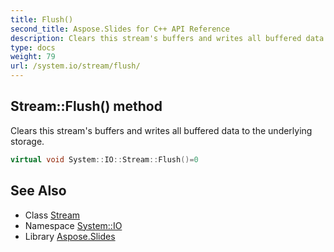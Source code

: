 ```yaml
---
title: Flush()
second_title: Aspose.Slides for C++ API Reference
description: Clears this stream's buffers and writes all buffered data to the underlying storage.
type: docs
weight: 79
url: /system.io/stream/flush/
---
```

## Stream::Flush() method


Clears this stream's buffers and writes all buffered data to the underlying storage.

```cpp
virtual void System::IO::Stream::Flush()=0
```

## See Also

* Class [Stream](../)
* Namespace [System::IO](../../)
* Library [Aspose.Slides](../../../)